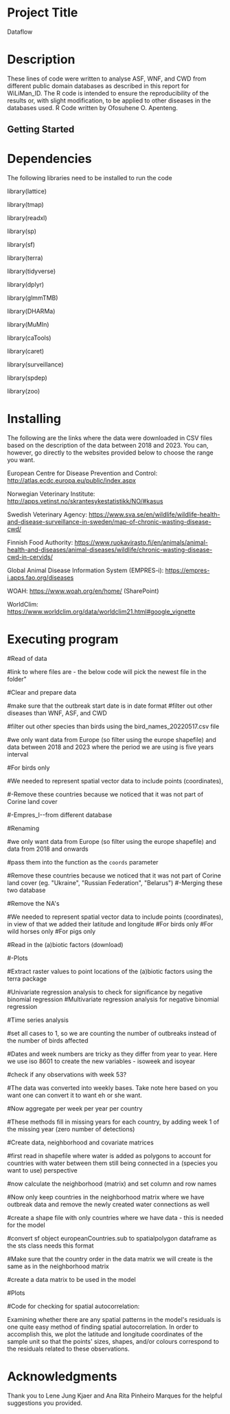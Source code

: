 # Project Title

Dataflow

# Description

These lines of code were written to analyse ASF, WNF, and CWD from different public domain databases as described in this report for WiLiMan_ID. The R code is intended to ensure the reproducibility of the results or, with slight modification, to be applied to other diseases in the databases used. R Code written by Ofosuhene O. Apenteng.

## Getting Started

# Dependencies
The following libraries need to be installed to run the code

library(lattice)

library(tmap)

library(readxl)

library(sp)

library(sf)

library(terra)

library(tidyverse)

library(dplyr)

library(glmmTMB)

library(DHARMa)

library(MuMIn)

library(caTools)

library(caret)

library(surveillance)

library(spdep)

library(zoo)

# Installing

The following are the links where the data were downloaded in CSV files based on the description of the data between 2018 and 2023. You can, however, go directly to the websites provided below to choose the range you want. 

European Centre for Disease Prevention and Control: http://atlas.ecdc.europa.eu/public/index.aspx

Norwegian Veterinary Institute: http://apps.vetinst.no/skrantesykestatistikk/NO/#kasus  

Swedish Veterinary Agency: https://www.sva.se/en/wildlife/wildlife-health-and-disease-surveillance-in-sweden/map-of-chronic-wasting-disease-cwd/

Finnish Food Authority: https://www.ruokavirasto.fi/en/animals/animal-health-and-diseases/animal-diseases/wildlife/chronic-wasting-disease-cwd-in-cervids/

Global Animal Disease Information System (EMPRES-i): https://empres-i.apps.fao.org/diseases

WOAH: https://www.woah.org/en/home/ (SharePoint)

WorldClim: https://www.worldclim.org/data/worldclim21.html#google_vignette


# Executing program

#Read of data 

#link to where files are - the below code will pick the newest file in the folder"

#Clear and prepare data

#make sure that the outbreak start date is in date format
#filter out other diseases than WNF, ASF, and CWD

#filter out other species than birds using the bird_names_20220517.csv file

#we only want data from Europe (so filter using the europe shapefile) and data between 2018 and 2023 where the period we are using is five years interval

#For birds only

#We needed to represent spatial vector data to include points (coordinates),

#-Remove these countries because we noticed that it was not part of Corine land cover

#-Empres_I--from different database

#Renaming

#we only want data from Europe (so filter using the europe shapefile) and data from 2018 and onwards

#pass them into the function as the `coords` parameter

#Remove these countries because we noticed that it was not part of Corine land cover (eg. "Ukraine", "Russian Federation", "Belarus")
#-Merging these two database

#Remove the NA's

#We needed to represent spatial vector data to include points (coordinates), in view of that we added their latitude and longitude
#For birds only
#For wild horses only
#For pigs only

#Read in the (a)biotic factors (download)

#-Plots

#Extract raster values to point locations of the (a)biotic factors using the terra package 

#Univariate regression analysis to check for significance by negative binomial regression 
#Multivariate regression analysis for negative binomial regression 

#Time series analysis

#set all cases to 1, so we are counting the number of outbreaks instead of the number of birds affected

#Dates and week numbers are tricky as they differ from year to year. Here we use iso 8601 to create the new variables - isoweek and isoyear

#check if any observations with week 53?

#The data was converted into weekly bases. Take note here based on you want one can convert it to want eh or she want. 

#Now aggregate per week per year per country

#These methods fill in missing years for each country, by adding week 1 of the missing year (zero number of detections)

#Create data, neighborhood and covariate matrices

#first read in shapefile where water is added as polygons to account for countries with water between them still being connected in a (species you want to use) perspective

#now calculate the neighborhood (matrix) and set column and row names

#Now only keep countries in the neighborhood matrix where we have outbreak data and remove the newly created water connections as well

#create a shape file with only countries where we have data - this is needed for the model

#convert sf object europeanCountries.sub to spatialpolygon dataframe as the sts class needs this format

#Make sure that the country order in the data matrix we will create is the same as in the neighborhood matrix

#create a data matrix to be used in the model 

#Plots

#Code for checking for spatial autocorrelation:

Examining whether there are any spatial patterns in the model's residuals is one quite easy method of finding spatial autocorrelation. In order to accomplish this, we plot the latitude and longitude coordinates of the sample unit so that the points' sizes, shapes, and/or colours correspond to the residuals related to these observations.

# Acknowledgments
Thank you to Lene Jung Kjaer and Ana Rita Pinheiro Marques for the helpful suggestions you provided. 
